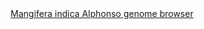 <div id="Mangifera_indica_Alphonso_genome_browser" align="center">
  <a href="https://ink-blot.github.io/?sessionURL=blob:zZVZb6s4FID_yshPMxIhELaQtyxNs5E9zXJ1FRkw4AQwsQ1JqPrfx.00d6SZatqOZqmEEJhjzjn.PsMjKBBlmKSgAWqyasgGkACLyHkBkyxGY5ggBhoBjBmSAEUBoij1EGg8ggAyDlfzkZgYcZ6xRrXqw6ASopQk2GMy02SYVRjJeYREaKUmwwSWJIVnJnskEcEcVmGcRSRlpAo9DzFWUaoZSsP9GYrT7dn.5ZVon.Qxxy9Z96IIUZgvB1BUi1MfXd4p5COZQ6unHZ1atjMus7R.p6749rqApOu2ygdvfZicR6f23J9uhoP7gOFlgTp6bDcjbCr9pDcOc5pVd5bWousNx_NNp60X6_YwJ.Ep8Rfe5dhHvZ3XOTjTlXexlWKxdOZ8M2AtjY52qWNerx2vLhrC4EkCMfFysezAi6hqNQxJqeuSbtiV5ytDsg1btE0JBo1v3yXAKfSOIvrbI.DXTLABDJ3yF0wSINRHFDQqtqJYqm3XDN3SFdtWn6RHkNP4H4aXwFTQwHvkY773CZcZoVxwCoNAk8NS1BPg.IWdSPx.8FciO96uZ60lfugP8n7c0dzVQzgfqoPDZVsqhe0e70NDMTeDyflUtMvA0RRoKVMz7btFfUNXmcxdLDr6cOsBoQnkIvR5SNy_koVpSjjkz_tVAhHCYSRiLEUCHomJ4Axo6P6sSD.JQzWUX0RQgRl2cYz5dS1SkjNoaDXD1NUfamj_jgo_du9iPq_X6qpd1_bqXuDn4hPi71maMVl0Ixde8CczPj33C4liHJE_tqyotJYpXJ67fDg1WpHrhpG1vcTuuDQNGDnmaOYNbHtqBkErzAaFaS6Gk9H0hP8gyudX8eaNGPldmwJSDFP.pg6qZVu1vxDoVRP9f9HkGWz8t0V5a_YXUsXxWnGmHcIDJVm70LsDd_jQ8vvT43zkeXHziNT6ZsvuljExj.UU0Wn3zOG90xw1aXdobPVPqfLmSn5eFlVXTOt9W4z_0BbZhckHtHgN.0L8B7XmFpfupOfnk_pst3BmvHOBNG338yTaxIk6Ovdw_zTX7yasIKaZ7TrjorxeJv2RqzjdnejoPf63tbmB_u329jOJcZgm6AX1Kzfz6fvTrw--">Mangifera indica Alphonso genome browser</a>
</div>
